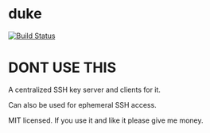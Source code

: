 # duke

[![Build Status](https://travis-ci.org/Xe/duke.svg?branch=master)](https://travis-ci.org/Xe/duke)

# DONT USE THIS

A centralized SSH key server and clients for it.

Can also be used for ephemeral SSH access.

MIT licensed. If you use it and like it please give me money.
